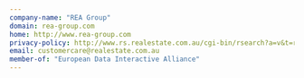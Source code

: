 ```yaml
---
company-name: "REA Group"
domain: rea-group.com
home: http://www.rea-group.com
privacy-policy: http://www.rs.realestate.com.au/cgi-bin/rsearch?a=v&t=res&id=587
email: customercare@realestate.com.au
member-of: "European Data Interactive Alliance"
---
```




